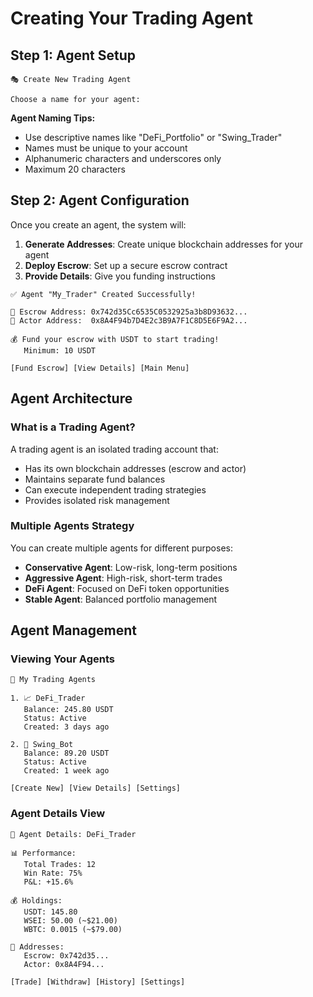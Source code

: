 # Creating Your Trading Agent

## Step 1: Agent Setup

```
🎭 Create New Trading Agent

Choose a name for your agent:
```

**Agent Naming Tips:**
- Use descriptive names like "DeFi_Portfolio" or "Swing_Trader"
- Names must be unique to your account
- Alphanumeric characters and underscores only
- Maximum 20 characters

## Step 2: Agent Configuration

Once you create an agent, the system will:

1. **Generate Addresses**: Create unique blockchain addresses for your agent
2. **Deploy Escrow**: Set up a secure escrow contract
3. **Provide Details**: Give you funding instructions

```
✅ Agent "My_Trader" Created Successfully!

🏦 Escrow Address: 0x742d35Cc6535C0532925a3b8D93632...
🤖 Actor Address:  0x8A4F94b7D4E2c3B9A7F1C8D5E6F9A2...

💰 Fund your escrow with USDT to start trading!
   Minimum: 10 USDT

[Fund Escrow] [View Details] [Main Menu]
```

## Agent Architecture

### What is a Trading Agent?

A trading agent is an isolated trading account that:
- Has its own blockchain addresses (escrow and actor)
- Maintains separate fund balances
- Can execute independent trading strategies
- Provides isolated risk management

### Multiple Agents Strategy

You can create multiple agents for different purposes:
- **Conservative Agent**: Low-risk, long-term positions
- **Aggressive Agent**: High-risk, short-term trades
- **DeFi Agent**: Focused on DeFi token opportunities
- **Stable Agent**: Balanced portfolio management

## Agent Management

### Viewing Your Agents

```
🤖 My Trading Agents

1. 📈 DeFi_Trader
   Balance: 245.80 USDT
   Status: Active
   Created: 3 days ago

2. 🎯 Swing_Bot  
   Balance: 89.20 USDT
   Status: Active
   Created: 1 week ago

[Create New] [View Details] [Settings]
```

### Agent Details View

```
🤖 Agent Details: DeFi_Trader

📊 Performance:
   Total Trades: 12
   Win Rate: 75%
   P&L: +15.6%

💰 Holdings:
   USDT: 145.80
   WSEI: 50.00 (~$21.00)
   WBTC: 0.0015 (~$79.00)

🏦 Addresses:
   Escrow: 0x742d35...
   Actor: 0x8A4F94...

[Trade] [Withdraw] [History] [Settings]
```
